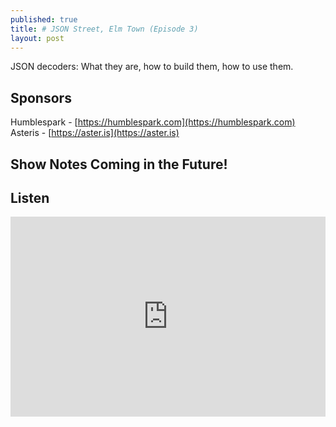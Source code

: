 ```yaml
---
published: true
title: # JSON Street, Elm Town (Episode 3)
layout: post
---
```

JSON decoders: What they are, how to build them, how to use them.

## Sponsors

Humblespark - [https://humblespark.com](https://humblespark.com)  
Asteris - [https://aster.is](https://aster.is)

## Show Notes Coming in the Future!


## Listen

<iframe src="https://cast.rocks/player/6039/JSON-Street--Elm-Town--Episode-3-.mp3?episodeTitle=JSON%20Street%2C%20Elm%20Town%20(Episode%203)&podcastTitle=Elm%20Town&episodeDate=October%2021st%2C%202016&imageURL=https%3A%2F%2Fcast.rocks%2Fhosting%2F6039%2Ffeeds%2F8YSE5.jpg" style="border: none; min-height: 265px; max-height: 320px; max-width: 558px; min-width: 270px; width: 100%; height: 100%;" scrollbars="no"></iframe>